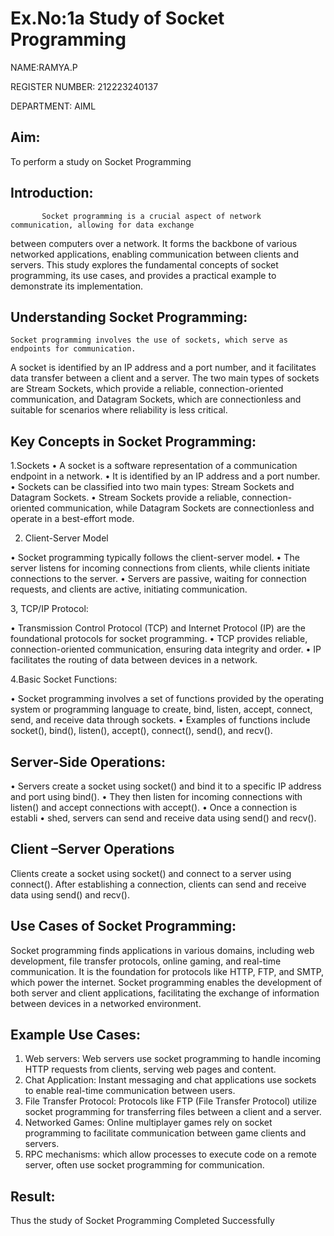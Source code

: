 # Ex.No:1a                        Study of Socket Programming
NAME:RAMYA.P

REGISTER NUMBER: 212223240137

DEPARTMENT: AIML

## Aim: 
To perform a study on Socket Programming

## Introduction:
           Socket programming is a crucial aspect of network communication, allowing for data exchange
  between computers over a network. It forms the backbone of various networked applications, enabling 
  communication between clients and servers. This study explores the fundamental concepts of socket 
  programming, its use cases, and provides a practical example to demonstrate its implementation.
  
## Understanding Socket Programming:
	Socket programming involves the use of sockets, which serve as endpoints for communication. 
 A socket is identified by an IP address and a port number, and it facilitates data transfer between 
 a client and a server. The two main types of sockets are Stream Sockets, which provide a reliable, 
 connection-oriented communication, and Datagram Sockets, which are connectionless and suitable for 
 scenarios where reliability is less critical.
 
## Key Concepts in Socket Programming:
1.Sockets
•	A socket is a software representation of a communication endpoint in a network.
•	It is identified by an IP address and a port number.
•	Sockets can be classified into two main types: Stream Sockets and Datagram Sockets.
•	Stream Sockets provide a reliable, connection-oriented communication, 
        while Datagram Sockets are connectionless and operate in a best-effort mode.

2. Client-Server Model

•	Socket programming typically follows the client-server model.
•	The server listens for incoming connections from clients, while clients initiate connections to the server.
•	Servers are passive, waiting for connection requests, and clients are active, initiating communication.

3, TCP/IP Protocol:

•	Transmission Control Protocol (TCP) and Internet Protocol (IP) are the foundational protocols for socket programming.
•	TCP provides reliable, connection-oriented communication, ensuring data integrity and order.
•	IP facilitates the routing of data between devices in a network.

4.Basic Socket Functions:

•	Socket programming involves a set of functions provided by the operating system or programming 
        language to create, bind, listen, accept, connect, send, and receive data through sockets.
•	Examples of functions include socket(), bind(), listen(), accept(), connect(), send(), and recv().

## Server-Side Operations:

•	Servers create a socket using socket() and bind it to a specific IP address and port using bind().
•	They then listen for incoming connections with listen() and accept connections with accept().
•	Once a connection is establi
•	shed, servers can send and receive data using send() and recv().

## Client –Server Operations

Clients create a socket using socket() and connect to a server using connect().
After establishing a connection, clients can send and receive data using send() and recv().

## Use Cases of Socket Programming:
Socket programming finds applications in various domains, including web development, file transfer protocols,
online gaming, and real-time communication. It is the foundation for protocols like HTTP, FTP, and SMTP, 
which power the internet. Socket programming enables the development of both server and client applications, 
facilitating the exchange of information between devices in a networked environment.

## Example Use Cases:

1.	Web servers: Web servers use socket programming to handle incoming HTTP requests from clients, serving web pages and content.
2.	Chat Application: Instant messaging and chat applications use sockets to enable real-time communication between users.
3.	File Transfer Protocol: Protocols like FTP (File Transfer Protocol) utilize socket programming for transferring files between a client and a server.
4.	Networked Games: Online multiplayer games rely on socket programming to facilitate communication between game clients and servers.
5.	RPC mechanisms: which allow processes to execute code on a remote server, often use socket programming for communication.


## Result:
Thus the study of Socket Programming Completed Successfully
